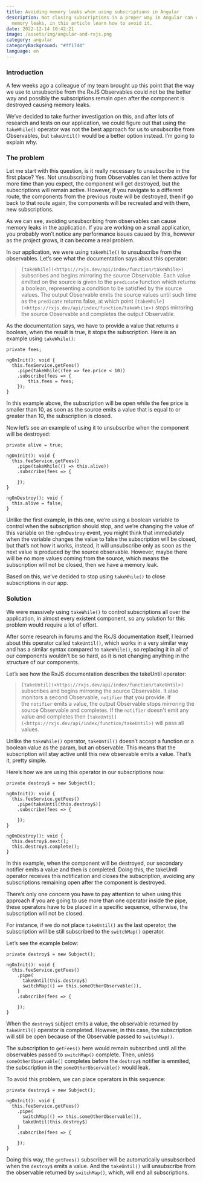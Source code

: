 ```yaml
---
title: Avoiding memory leaks when using subscriptions in Angular
description: Not closing subscriptions in a proper way in Angular can cause
  memory leaks, in this article learn how to avoid it.
date: 2022-12-14 10:42:21
image: /assets/img/angular-and-rxjs.png
category: angular
categoryBackground: "#ff1744"
language: en
---
```

### Introduction

A few weeks ago a colleague of my team brought up this point that the way we use to unsubscribe from the RxJS Observables could not be the better way and possibly the subscriptions remain open after the component is destroyed causing memory leaks.

We’ve decided to take further investigation on this, and after lots of research and tests on our application, we could figure out that using the `takeWhile()` operator was not the best approach for us to unsubscribe from Observables, but `takeUntil()` would be a better option instead. I’m going to explain why.

### The problem

Let me start with this question, is it really necessary to unsubscribe in the first place? Yes. Not unsubscribing from Observables can let them active for more time than you expect, the component will get destroyed, but the subscriptions will remain active. However, if you navigate to a different route, the components from the previous route will be destroyed, then if go back to that route again, the components will be recreated and with them, new subscriptions.

As we can see, avoiding unsubscribing from observables can cause memory leaks in the application. If you are working on a small application, you probably won’t notice any performance issues caused by this, however as the project grows, it can become a real problem.

In our application, we were using `takeWhile()` to unsubscribe from the observables. Let’s see what the documentation says about this operator:

> `[takeWhile](<https://rxjs.dev/api/index/function/takeWhile>)` subscribes and begins mirroring the source Observable. Each value emitted on the source is given to the `predicate` function which returns a boolean, representing a condition to be satisfied by the source values. The output Observable emits the source values until such time as the `predicate` returns false, at which point `[takeWhile](<https://rxjs.dev/api/index/function/takeWhile>)` stops mirroring the source Observable and completes the output Observable.

As the documentation says, we have to provide a value that returns a boolean, when the result is true, it stops the subscription. Here is an example using `takeWhile()`:

```tsx
private fees;

ngOnInit(): void {
  this.feeService.getFees()
    .pipe(takeWhile((fee => fee.price < 10))
    .subscribe(fees => {
        this.fees = fees;
	});
}
```

In this example above, the subscription will be open while the fee price is smaller than 10, as soon as the source emits a value that is equal to or greater than 10, the subscription is closed.

Now let’s see an example of using it to unsubscribe when the component will be destroyed:

```tsx
private alive = true;

ngOnInit(): void {
  this.feeService.getFees()
    .pipe(takeWhile(() => this.alive))
    .subscribe(fees => {
			 
	});
}

ngOnDestroy(): void {
  this.alive = false;
}
```

Unlike the first example, in this one, we’re using a boolean variable to control when the subscription should stop, and we’re changing the value of this variable on the `ngOnDestroy` event, you might think that immediately when the variable changes the value to false the subscription will be closed, but that’s not how it works, instead, it will unsubscribe only as soon as the next value is produced by the source observable. However, maybe there will be no more values coming from the source, which means the subscription will not be closed, then we have a memory leak.

Based on this, we’ve decided to stop using `takeWhile()` to close subscriptions in our app.



### Solution

We were massively using `takeWhile()` to control subscriptions all over the application, in almost every existent component, so any solution for this problem would require a lot of effort.

After some research in forums and the RxJS documentation itself, I learned about this operator called `takeUntil()`, which works in a very similar way and has a similar syntax compared to `takeWhile()`, so replacing it in all of our components wouldn’t be so hard, as it is not changing anything in the structure of our components.

Let’s see how the RxJS documentation describes the takeUntil operator:

> `[takeUntil](<https://rxjs.dev/api/index/function/takeUntil>)` subscribes and begins mirroring the source Observable. It also monitors a second Observable, `notifier` that you provide. If the `notifier` emits a value, the output Observable stops mirroring the source Observable and completes. If the `notifier` doesn't emit any value and completes then `[takeUntil](<https://rxjs.dev/api/index/function/takeUntil>)` will pass all values.

Unlike the `takeWhile()` operator, `takeUntil()` doesn’t accept a function or a boolean value as the param, but an observable. This means that the subscription will stay active until this new observable emits a value. That’s it, pretty simple.

Here’s how we are using this operator in our subscriptions now:

```tsx
private destroy$ = new Subject();

ngOnInit(): void {
  this.feeService.getFees()
    .pipe(takeUntil(this.destroy$))
    .subscribe(fees => {
			 
	});
}

ngOnDestroy(): void {
  this.destroy$.next();
  this.destroy$.complete();
}
```



In this example, when the component will be destroyed, our secondary notifier emits a value and then is completed. Doing this, the takeUntil operator receives this notification and closes the subscription, avoiding any subscriptions remaining open after the component is destroyed.

There’s only one concern you have to pay attention to when using this approach if you are going to use more than one operator inside the pipe, these operators have to be placed in a specific sequence, otherwise, the subscription will not be closed.

For instance, if we do not place `takeUntil()` as the last operator, the subscription will be still subscribed to the `switchMap()` operator.

Let’s see the example below:

```tsx
private destroy$ = new Subject();

ngOnInit(): void {
  this.feeService.getFees()
    .pipe(
      takeUntil(this.destroy$)
      switchMap(() => this.someOtherObservable()),
    )
    .subscribe(fees => {
			 
	});
}
```



When the `destroy$` subject emits a value, the observable returned by `takeUntil()` operator is completed. However, in this case, the subscription will still be open because of the Observable passed to `switchMap()`.

The subscription to `getFees()` here would remain subscribed until all the observables passed to `switchMap()` complete. Then, unless `someOtherObservable()` completes before the `destroy$` notifier is emmited, the subscription in the `someOtherObservable()` would leak.

To avoid this problem, we can place operators in this sequence:

```tsx
private destroy$ = new Subject();

ngOnInit(): void {
  this.feeService.getFees()
    .pipe(
      switchMap(() => this.someOtherObservable()),
      takeUntil(this.destroy$)
    )
    .subscribe(fees => {
			 
	});
}
```

Doing this way, the `getFees()` subscriber will be automatically unsubscribed when the `destroy$` emits a value. And the `takeUntil()` will unsubscribe from the observable returned by `switchMap()`, which, will end all subscriptions.